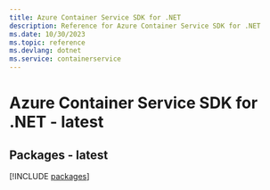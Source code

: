 ```yaml
---
title: Azure Container Service SDK for .NET
description: Reference for Azure Container Service SDK for .NET
ms.date: 10/30/2023
ms.topic: reference
ms.devlang: dotnet
ms.service: containerservice
---
```

# Azure Container Service SDK for .NET - latest
## Packages - latest
[!INCLUDE [packages](container-service-index.md)]